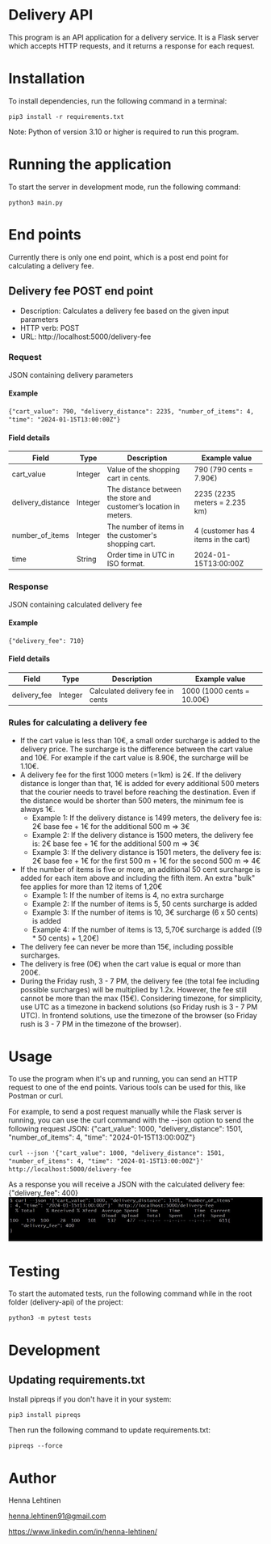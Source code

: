 # Delivery API

This program is an API application for a delivery service.
It is a Flask server which accepts HTTP requests, and it returns a response for each request.

# Installation

To install dependencies, run the following command in a terminal:

```
pip3 install -r requirements.txt
```
Note: Python of version 3.10 or higher is required to run this program.

# Running the application
To start the server in development mode, run the following command:
```
python3 main.py
```

# End points

Currently there is only one end point, which is a post end point for calculating a delivery fee.

## Delivery fee POST end point

- Description: Calculates a delivery fee based on the given input parameters
- HTTP verb: POST
- URL: http://localhost:5000/delivery-fee

### Request

JSON containing delivery parameters

#### Example

```
{"cart_value": 790, "delivery_distance": 2235, "number_of_items": 4, "time": "2024-01-15T13:00:00Z"}
```

#### Field details

| Field             | Type    | Description                                                       | Example value                        |
|-------------------|---------|-------------------------------------------------------------------|--------------------------------------|
| cart_value        | Integer | Value of the shopping cart in cents.                              | 790 (790 cents = 7.90€)              |
| delivery_distance | Integer | The distance between the store and customer’s location in meters. | 2235 (2235 meters = 2.235 km)        |
| number_of_items   | Integer | The number of items in the customer's shopping cart.              | 4 (customer has 4 items in the cart) |
| time              | String  | Order time in UTC in ISO format.                                  | 2024-01-15T13:00:00Z                 |

### Response

JSON containing calculated delivery fee

#### Example

```
{"delivery_fee": 710}
```

#### Field details

| Field        | Type    | Description                      | Example value              |
|--------------|---------|----------------------------------|----------------------------|
| delivery_fee | Integer | Calculated delivery fee in cents | 1000 (1000 cents = 10.00€) |

### Rules for calculating a delivery fee

- If the cart value is less than 10€, a small order surcharge is added to the delivery price. The surcharge is the difference between the cart value and 10€. For example if the cart value is 8.90€, the surcharge will be 1.10€.
- A delivery fee for the first 1000 meters (=1km) is 2€. If the delivery distance is longer than that, 1€ is added for every additional 500 meters that the courier needs to travel before reaching the destination. Even if the distance would be shorter than 500 meters, the minimum fee is always 1€.
    - Example 1: If the delivery distance is 1499 meters, the delivery fee is: 2€ base fee + 1€ for the additional 500 m => 3€
    - Example 2: If the delivery distance is 1500 meters, the delivery fee is: 2€ base fee + 1€ for the additional 500 m => 3€
    - Example 3: If the delivery distance is 1501 meters, the delivery fee is: 2€ base fee + 1€ for the first 500 m + 1€ for the second 500 m => 4€
- If the number of items is five or more, an additional 50 cent surcharge is added for each item above and including the fifth item. An extra "bulk" fee applies for more than 12 items of 1,20€
    - Example 1: If the number of items is 4, no extra surcharge
    - Example 2: If the number of items is 5, 50 cents surcharge is added
    - Example 3: If the number of items is 10, 3€ surcharge (6 x 50 cents) is added
    - Example 4: If the number of items is 13, 5,70€ surcharge is added ((9 * 50 cents) + 1,20€)
- The delivery fee can never be more than 15€, including possible surcharges.
- The delivery is free (0€) when the cart value is equal or more than 200€.
- During the Friday rush, 3 - 7 PM, the delivery fee (the total fee including possible surcharges) will be multiplied by 1.2x. However, the fee still cannot be more than the max (15€). Considering timezone, for simplicity, use UTC as a timezone in backend solutions (so Friday rush is 3 - 7 PM UTC). In frontend solutions, use the timezone of the browser (so Friday rush is 3 - 7 PM in the timezone of the browser).

# Usage

To use the program when it's up and running, you can send an HTTP request to one of the end points.
Various tools can be used for this, like Postman or curl.

For example, to send a post request manually while the Flask server is running, you can use the curl command with the --json option to send the following request JSON:
{"cart_value": 1000, "delivery_distance": 1501, "number_of_items": 4, "time": "2024-01-15T13:00:00Z"}
```
curl --json '{"cart_value": 1000, "delivery_distance": 1501, "number_of_items": 4, "time": "2024-01-15T13:00:00Z"}'  http://localhost:5000/delivery-fee
```
As a response you will receive a JSON with the calculated delivery fee:
{"delivery_fee": 400}
![](curl-example.jpg)

# Testing

To start the automated tests, run the following command while in the root folder (delivery-api) of the project:
```
python3 -m pytest tests
```

# Development

## Updating requirements.txt

Install pipreqs if you don't have it in your system:
```
pip3 install pipreqs
```
Then run the following command to update requirements.txt:
```
pipreqs --force
```

# Author

Henna Lehtinen

henna.lehtinen91@gmail.com

https://www.linkedin.com/in/henna-lehtinen/